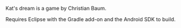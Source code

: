 Kat's dream is a game by Christian Baum.

Requires Eclipse with the Gradle add-on and the Android SDK to build.
